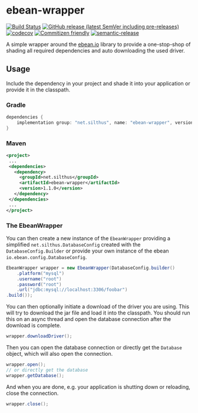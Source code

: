 # ebean-wrapper

[![Build Status](https://github.com/Silthus/ebean/workflows/Build/badge.svg)](../../actions?query=workflow%3ABuild)
[![GitHub release (latest SemVer including pre-releases)](https://img.shields.io/github/v/release/Silthus/ebean?include_prereleases&label=release)](../../releases)
[![codecov](https://codecov.io/gh/Silthus/spigot-plugin-template/branch/master/graph/badge.svg)](https://codecov.io/gh/Silthus/ebean)
[![Commitizen friendly](https://img.shields.io/badge/commitizen-friendly-brightgreen.svg)](http://commitizen.github.io/cz-cli/)
[![semantic-release](https://img.shields.io/badge/%20%20%F0%9F%93%A6%F0%9F%9A%80-semantic--release-e10079.svg)](https://github.com/semantic-release/semantic-release)

A simple wrapper around the [ebean.io](https://ebean.io) library to provide a one-stop-shop of shading all required dependencies and auto downloading the used driver.

## Usage

Include the dependency in your project and shade it into your application or provide it in the classpath.

### Gradle

```groovy
dependencies {
    implementation group: "net.silthus", name: "ebean-wrapper", version: "1.0.0"
}
```

### Maven

 ```xml
<project>
  ...
  <dependencies>
    <dependency>
      <groupId>net.silthus</groupId>
      <artifactId>ebean-wrapper</artifactId>
      <version>1.1.0</version>
    </dependency>
  </dependencies>
  ...
</project>
```

### The EbeanWrapper

You can then create a new instance of the `EbeanWrapper` providing a simplified `net.silthus.DatabaseConfig` created with the `DatabaseConfig.Builder` or provide your own instance of the ebean `io.ebean.config.DatabaseConfig`.

```java
EbeanWrapper wrapper = new EbeanWrapper(DatabaseConfig.builder()
    .platform("mysql")
    .username("root")
    .password("root")
    .url("jdbc:mysql://localhost:3306/foobar")
.build());
```

You can then optionally initiate a download of the driver you are using. This will try to download the jar file and load it into the classpath.
You should run this on an async thread and open the database connection after the download is complete.

```java
wrapper.downloadDriver();
```

Then you can open the database connection or directly get the `Database` object, which will also open the connection.

```java
wrapper.open();
// or directly get the database
wrapper.getDatabase();
```

And when you are done, e.g. your application is shutting down or reloading, close the connection.

```java
wrapper.close();
```
